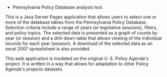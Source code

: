 * Pennsylvania Policy Database analysis tool.

This is a Java Server Pages application that allows users to select one or more
of the database tables from the Pennsylvania Policy Database.  Selection criteria
include a range of years (or legislative sessions), filters, and policy topics.
The selected data is presented as a graph of counts by year (or session) and
a drill-down table that allows viewing of the individual records for each year
(session). A download of the selected data as an excel 2007 spreadsheet is also
provided.

This web application is modeled on the original U. S. Policy Agenda's project. It
is written in a way that allows for adaptation to other Policy Agenda's projects
datasets.

